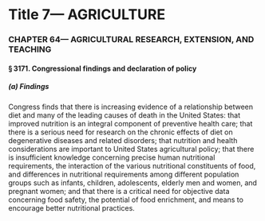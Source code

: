 
# Title 7— AGRICULTURE
### CHAPTER 64— AGRICULTURAL RESEARCH, EXTENSION, AND TEACHING
#### § 3171. Congressional findings and declaration of policy
##### (a) Findings

Congress finds that there is increasing evidence of a relationship between diet and many of the leading causes of death in the United States: that improved nutrition is an integral component of preventive health care; that there is a serious need for research on the chronic effects of diet on degenerative diseases and related disorders; that nutrition and health considerations are important to United States agricultural policy; that there is insufficient knowledge concerning precise human nutritional requirements, the interaction of the various nutritional constituents of food, and differences in nutritional requirements among different population groups such as infants, children, adolescents, elderly men and women, and pregnant women; and that there is a critical need for objective data concerning food safety, the potential of food enrichment, and means to encourage better nutritional practices.
